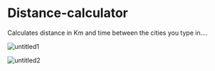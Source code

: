 # Distance-calculator
Calculates distance in Km and time between the cities you type in....

![untitled1](https://user-images.githubusercontent.com/31318398/31027414-721f8704-a54a-11e7-8cf0-c387ed96851a.png)

![untitled2](https://user-images.githubusercontent.com/31318398/31027415-7250026c-a54a-11e7-8092-efc320b128d1.png)


